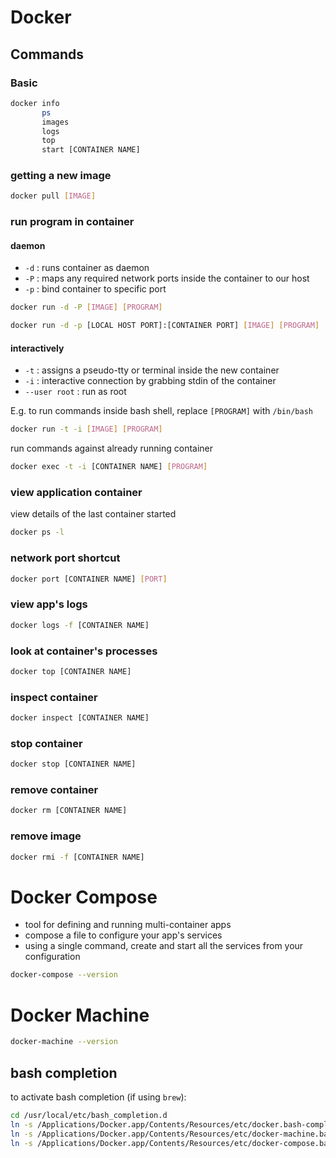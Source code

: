 # Docker

## Commands

### Basic

```sh
docker info
       ps
       images
       logs
       top
       start [CONTAINER NAME]
```

### getting a new image

```sh
docker pull [IMAGE]
```

### run program in container

#### daemon

* `-d` : runs container as daemon
* `-P` : maps any required network ports inside the container to our host
* `-p` : bind container to specific port

```sh
docker run -d -P [IMAGE] [PROGRAM]

docker run -d -p [LOCAL HOST PORT]:[CONTAINER PORT] [IMAGE] [PROGRAM]
```

#### interactively

* `-t` : assigns a pseudo-tty or terminal inside the new container
* `-i` : interactive connection by grabbing stdin of the container
* `--user root` : run as root

E.g. to run commands inside bash shell, replace `[PROGRAM]` with `/bin/bash`
```sh
docker run -t -i [IMAGE] [PROGRAM]
```

run commands against already running container
```sh
docker exec -t -i [CONTAINER NAME] [PROGRAM]
```

### view application container

view details of the last container started
```sh
docker ps -l
```

### network port shortcut

```sh
docker port [CONTAINER NAME] [PORT]
```

### view app's logs

```sh
docker logs -f [CONTAINER NAME]
```

### look at container's processes

```sh
docker top [CONTAINER NAME]
```

### inspect container

```sh
docker inspect [CONTAINER NAME]
```

### stop container

```sh
docker stop [CONTAINER NAME]
```

### remove container

```sh
docker rm [CONTAINER NAME]
```

### remove image

```sh
docker rmi -f [CONTAINER NAME]
```

# Docker Compose

* tool for defining and running multi-container apps
* compose a file to configure your app's services
* using a single command, create and start all the services from your configuration

```sh
docker-compose --version
```

# Docker Machine

```sh
docker-machine --version
```

## bash completion

to activate bash completion (if using `brew`):
```sh
cd /usr/local/etc/bash_completion.d
ln -s /Applications/Docker.app/Contents/Resources/etc/docker.bash-completion
ln -s /Applications/Docker.app/Contents/Resources/etc/docker-machine.bash-completion
ln -s /Applications/Docker.app/Contents/Resources/etc/docker-compose.bash-completion
```
